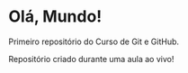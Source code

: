 # Olá, Mundo!
 Primeiro repositório do Curso de Git e GitHub.

Repositório criado durante uma aula ao vivo!